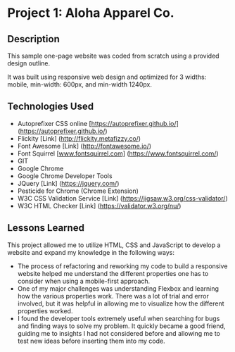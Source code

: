 # Project 1: Aloha Apparel Co.

## Description
This sample one-page website was coded from scratch using a provided design outline.

It was built using responsive web design and optimized for 3 widths: mobile, min-width: 600px, and min-width 1240px.

## Technologies Used

- Autoprefixer CSS online [https://autoprefixer.github.io/] (https://autoprefixer.github.io/)
- Flickity [Link] (http://flickity.metafizzy.co/)
- Font Awesome [Link] (http://fontawesome.io/)
- Font Squirrel [www.fontsquirrel.com] (https://www.fontsquirrel.com/)
- GIT
- Google Chrome
- Google Chrome Developer Tools
- JQuery [Link] (https://jquery.com/)
- Pesticide for Chrome (Chrome Extension)
- W3C CSS Validation Service [Link] (https://jigsaw.w3.org/css-validator/)
- W3C HTML Checker [Link] (https://validator.w3.org/nu/)

## Lessons Learned
This project allowed me to utilize HTML, CSS and JavaScript to develop a website and expand my knowledge in the following ways:

- The process of refactoring and reworking my code to build a responsive website helped me understand the different properties one has to consider when using a mobile-first approach.
- One of my major challenges was understanding Flexbox and learning how the various properties work. There was a lot of trial and error involved, but it was helpful in allowing me to visualize how the different properties worked.
- I found the developer tools extremely useful when searching for bugs and finding ways to solve my problem. It quickly became a good friend, guiding me to insights I had not considered before and allowing me to test new ideas before inserting them into my code.